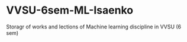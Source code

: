 # VVSU-6sem-ML-Isaenko
Storagr of works and lections of Machine learning discipline in VVSU (6 sem)
